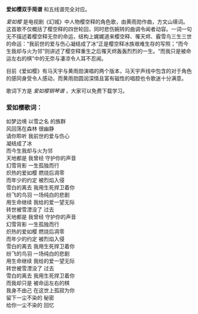 

**爱如樱双手简谱** 和五线谱完全对应。

_爱如樱_
是电视剧《幻城》中人物樱空释的角色歌，由黄雨勋作曲，方文山填词。这首歌不仅概括了樱空释的四世轮回，同时悲伤婉转的曲调令闻者动容。一词一句无不描述着樱空释无奈的命运，结构上娓娓道来樱空释、罹天烬、霰雪鸟三生三世的命运：“我前世的爱与伤心凝结成了冰”正是樱空释冰族艰难生存的写照；“而今生我却与火为邻”则讲述了樱空释重生之后罹天烬轰轰烈烈的一生。“而我只是被命运左右的棋”中的无奈与凄凉令人耳不忍闻。

目前《爱如樱》有马天宇与黄雨勋演唱的两个版本，马天宇声线中包含的对于角色的感同身受令人感动，而黄雨勋圆润深情且富有磁性的唱腔也令歌迷十分满意。

歌词下方是 _爱如樱钢琴谱_ ，大家可以免费下载学习。

### 爱如樱歌词：

如梦边境 以雪之名 的族群  
风回荡在森林 很幽静  
请你聆听 我前世的爱与伤心  
凝结成了冰  
而今生我却与火为邻  
天地都是 我曾经 守护你的声音  
幻雪背影 一生孤独而行  
炽热的爱如樱 燃烧后凋零  
而年少的约定 被烈焰入侵  
雪白的离去 我用生死捍卫着你  
纷飞的鸟羽 一场纯白的悲剧  
用生命继续 我给的爱一望无际  
转世被雪湮没了 过去  
天地都是 我曾经 守护你的声音  
幻雪背影 一生孤独而行  
炽热的爱如樱 燃烧后凋零  
而年少的约定 被烈焰入侵  
雪白的离去 我用生死捍卫着你  
纷飞的鸟羽 一场纯白的悲剧  
用生命继续 我给的爱一望无际  
转世被雪湮没了 过去  
雪白的离去 我用生死捍卫着你  
而我却只是 被命运左右的棋  
我身不由己 在这世上孤寂为你  
留下一尘不染的 秘密  
给你一尘不染的 回忆

